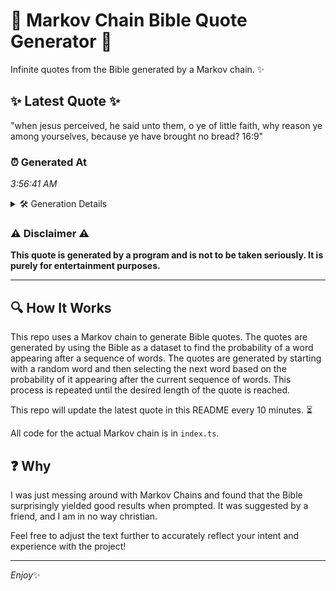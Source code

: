 # 📖 Markov Chain Bible Quote Generator 📖

Infinite quotes from the Bible generated by a Markov chain. ✨

## ✨ Latest Quote ✨
"when jesus perceived, he said unto them, o ye of little faith, why reason ye among yourselves, because ye have brought no bread? 16:9"

### ⏰ Generated At
*3:56:41 AM*

<details>
    <summary>🛠️ Generation Details</summary>
    <p>
        <strong>🌱 Seed:</strong> when<br>
        <strong>🔄 Iterations:</strong> 23<br>
        <strong>📜 Context History:</strong><br>[ when ]: jesus<br>[ when, jesus ]: perceived,<br>[ when, jesus, perceived, ]: he<br>[ when, jesus, perceived,, he ]: said<br>[ when, jesus, perceived,, he, said ]: unto<br>[ when, jesus, perceived,, he, said, unto ]: them,<br>[ jesus, perceived,, he, said, unto, them, ]: o<br>[ perceived,, he, said, unto, them,, o ]: ye<br>[ he, said, unto, them,, o, ye ]: of<br>[ said, unto, them,, o, ye, of ]: little<br>[ unto, them,, o, ye, of, little ]: faith,<br>[ them,, o, ye, of, little, faith, ]: why<br>[ o, ye, of, little, faith,, why ]: reason<br>[ ye, of, little, faith,, why, reason ]: ye<br>[ of, little, faith,, why, reason, ye ]: among<br>[ little, faith,, why, reason, ye, among ]: yourselves,<br>[ faith,, why, reason, ye, among, yourselves, ]: because<br>[ why, reason, ye, among, yourselves,, because ]: ye<br>[ reason, ye, among, yourselves,, because, ye ]: have<br>[ ye, among, yourselves,, because, ye, have ]: brought<br>[ among, yourselves,, because, ye, have, brought ]: no<br>[ yourselves,, because, ye, have, brought, no ]: bread?<br>[ because, ye, have, brought, no, bread? ]: 16:9<br>
    </p>
</details>

### ⚠️ Disclaimer ⚠️
**This quote is generated by a program and is not to be taken seriously. It is purely for entertainment purposes.**

---

## 🔍 How It Works

This repo uses a Markov chain to generate Bible quotes. The quotes are generated by using the Bible as a dataset to find the probability of a word appearing after a sequence of words. The quotes are generated by starting with a random word and then selecting the next word based on the probability of it appearing after the current sequence of words. This process is repeated until the desired length of the quote is reached.

This repo will update the latest quote in this README every 10 minutes. ⏳

All code for the actual Markov chain is in `index.ts`.

## ❓ Why

I was just messing around with Markov Chains and found that the Bible surprisingly yielded good results when prompted. 
It was suggested by a friend, and I am in no way christian.

Feel free to adjust the text further to accurately reflect your intent and experience with the project!

---

*Enjoy*✨
